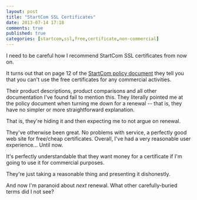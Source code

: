 ```yaml
---
layout: post
title: "StartCom SSL Certificates"
date: 2013-07-14 17:18
comments: true
published: true
categories: [startcom,ssl,free,certificate,non-commercial]
---
```

I need to be careful how I recommend StartCom SSL certificates from now on.

It turns out that on page 12 of the <a href="http://startssl.com/policy.pdf">StartCom policy document</a> they tell you that you can't use the free certificates for any commercial activities.

Their product descriptions, product comparisons and all other documentation I've found fail to mention this.  They literally pointed me at the policy document when turning me down for a renewal -- that is, they have no simpler or more straightforward explanation.

That is, they're hiding it and then expecting me to not argue on renewal.

They've otherwise been great.  No problems with service, a perfectly good web site for free/cheap certificates.  Overall, I've had a very reasonable user experience...  Until now.

It's perfectly understandable that they want money for a certificate if I'm going to use it for commercial purposes.

They're just taking a reasonable thing and presenting it dishonestly.

And now I'm paranoid about <i>next</i> renewal.  What other carefully-buried terms did I not see?

